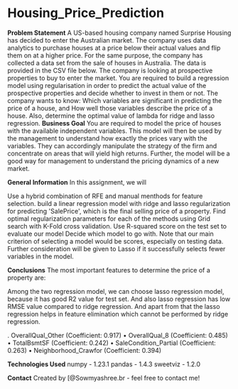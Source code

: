 # Housing_Price_Prediction
**Problem Statement**
A US-based housing company named Surprise Housing has decided to enter the Australian market. The company uses data analytics to purchase houses at a price below their actual values and flip them on at a higher price. For the same purpose, the company has collected a data set from the sale of houses in Australia. The data is provided in the CSV file below.
The company is looking at prospective properties to buy to enter the market. You are required to build a regression model using regularisation in order to predict the actual value of the prospective properties and decide whether to invest in them or not.
The company wants to know:
Which variables are significant in predicting the price of a house, and
How well those variables describe the price of a house.
Also, determine the optimal value of lambda for ridge and lasso regression.
**Business Goal**
You are required to model the price of houses with the available independent variables. This model will then be used by the management to understand how exactly the prices vary with the variables. They can accordingly manipulate the strategy of the firm and concentrate on areas that will yield high returns. Further, the model will be a good way for management to understand the pricing dynamics of a new market.


**General Information**
In this assignment, we will

   Use a hybrid combination of RFE and manual menthods for feature selection.
   build a linear regression model with ridge and lasso regularization for predicting 'SalePrice', which is the final selling price of a property.
   Find optimal regularization parameters for each of the methods using Grid search with K-Fold cross validation.
   Use R-squared score on the test set to evaluate our model
   Decide which model to go with.
Note that our main criterion of selecting a model would be 
   scores, especially on testing data. Further consideration will be given to Lasso if it successfully selects fewer variables in the model.

**Conclusions**
The most important features to determine the price of a property are:

   Among the two regression model, we can choose lasso regression model, because it has good R2 value for test set. And also lasso regression has low RMSE value compared to ridge regression. And apart from 
   that the lasso regression helps in feature elimination which cannot be performed by ridge regression.

. OverallQual_Other (Coefficient: 0.917)
• OverallQual_8 (Coefficient: 0.485)
• TotalBsmtSF (Coefficient: 0.242)
• SaleCondition_Partial (Coefficient: 0.263)
• Neighborhood_Crawfor (Coefficient: 0.394)
    
    
  
**Technologies Used**
numpy - 1.23.1
pandas - 1.4.3
sweetviz - 1.2.0



**Contact**
Created by [@Sowmyashree.br - feel free to contact me!
